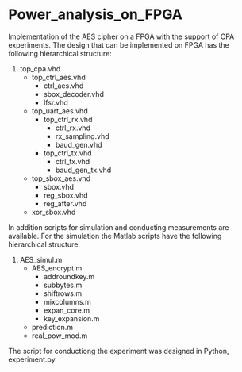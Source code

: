 # Power_analysis_on_FPGA
Implementation of the AES cipher on a FPGA with the support of CPA experiments. The design that can be implemented on FPGA has the following hierarchical structure:
 1. top_cpa.vhd
    - top_ctrl_aes.vhd
      - ctrl_aes.vhd
      - sbox_decoder.vhd
      - lfsr.vhd
    - top_uart_aes.vhd
      - top_ctrl_rx.vhd
        - ctrl_rx.vhd
        - rx_sampling.vhd
        - baud_gen.vhd
      - top_ctrl_tx.vhd
        - ctrl_tx.vhd
        - baud_gen_tx.vhd
    - top_sbox_aes.vhd
      - sbox.vhd
      - reg_sbox.vhd
      - reg_after.vhd
    - xor_sbox.vhd

In addition scripts for simulation and conducting measurements are available. For the simulation the Matlab scripts have the following hierarchical structure:
 1. AES_simul.m
    - AES_encrypt.m
      - addroundkey.m
      - subbytes.m
      - shiftrows.m
      - mixcolumns.m
      - expan_core.m
      - key_expansion.m
    - prediction.m
    - real_pow_mod.m
 
 
The script for conductiong the experiment was designed in Python, experiment.py.
